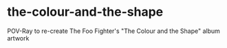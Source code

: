 # the-colour-and-the-shape
POV-Ray to re-create The Foo Fighter's "The Colour and the Shape" album artwork
